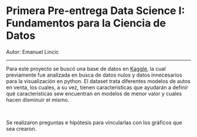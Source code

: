 
<h1>Primera Pre-entrega Data Science I: Fundamentos para la Ciencia de Datos</h1>
<p>Autor: Emanuel Lincic</p><hr>

<p>Para este proyecto se buscó una base de datos en <a href="https://www.kaggle.com/datasets/andreinovikov/used-cars-dataset/data">Kaggle</a>, la cual previamente fue analizada en busca de datos nulos y datos innecesarios para la visualización en python. El dataset trata diferentes modelos de autos en venta, los cuales, a su vez, tienen características que ayudarán a definir qué características sew encuentran en modelos de menor valor y cuales hacen disminuir el mismo.</p><br>
<p>Se realizaron preguntas e hipótesis para vincularlas con los gráficos que sea crearon.</p>